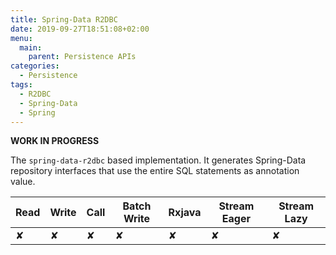 ```yaml
---
title: Spring-Data R2DBC
date: 2019-09-27T18:51:08+02:00
menu:
  main:
    parent: Persistence APIs
categories:
  - Persistence
tags:
  - R2DBC
  - Spring-Data
  - Spring
---
```


**WORK IN PROGRESS**

The `spring-data-r2dbc` based implementation. It generates Spring-Data repository interfaces that use the entire SQL statements as annotation value.

| Read | Write | Call | Batch Write | Rxjava | Stream Eager | Stream Lazy |
|------|-------|------|-------------|--------|--------------|-------------|
| ✘    | ✘     | ✘    | ✘           | ✘      | ✘            | ✘           |
